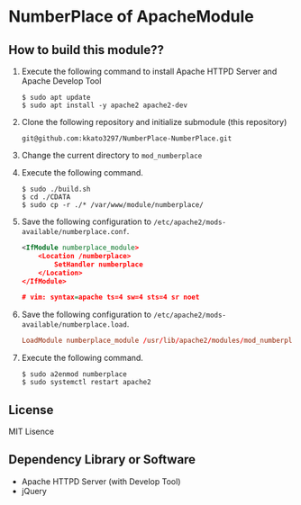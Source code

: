 # NumberPlace of ApacheModule

## How to build this module??

1.  Execute the following command to install Apache HTTPD Server and Apache Develop Tool

	```
	$ sudo apt update
	$ sudo apt install -y apache2 apache2-dev
	```
2. Clone the following repository and initialize submodule (this repository)

	```
	git@github.com:kkato3297/NumberPlace-NumberPlace.git
	```

3. Change the current directory to `mod_numberplace`

4. Execute the following command.

	```
	$ sudo ./build.sh
	$ cd ./CDATA
	$ sudo cp -r ./* /var/www/module/numberplace/
	```

5. Save the following configuration to `/etc/apache2/mods-available/numberplace.conf`.

	``` xml
	<IfModule numberplace_module>
		<Location /numberplace>
			SetHandler numberplace
		</Location>
	</IfModule>
	
	# vim: syntax=apache ts=4 sw=4 sts=4 sr noet
	```

6. Save the following configuration to `/etc/apache2/mods-available/numberplace.load`.

	``` conf
	LoadModule numberplace_module /usr/lib/apache2/modules/mod_numberplace.so
	```

7. Execute the following command.

	```
	$ sudo a2enmod numberplace
	$ sudo systemctl restart apache2
	```

## License

MIT Lisence

## Dependency Library or Software

* Apache HTTPD Server (with Develop Tool)
* jQuery
